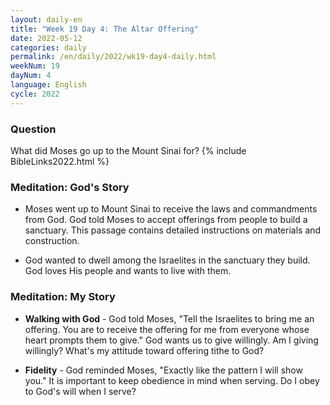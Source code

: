 ```yaml
---
layout: daily-en
title: "Week 19 Day 4: The Altar Offering"
date: 2022-05-12
categories: daily
permalink: /en/daily/2022/wk19-day4-daily.html
weekNum: 19
dayNum: 4
language: English
cycle: 2022
---
```


### Question     
What did Moses go up to the Mount Sinai for?
{% include BibleLinks2022.html %} 

### Meditation: God's Story   
+ Moses went up to Mount Sinai to receive the laws and commandments from God. God told Moses to accept offerings from people to build a sanctuary. This passage contains detailed instructions on materials and construction. 

+ God wanted to dwell among the Israelites in the sanctuary they build. God loves His people and wants to live with them. 

### Meditation: My Story   
+ **Walking with God** - God told Moses, "Tell the Israelites to bring me an offering. You are to receive the offering for me from everyone whose heart prompts them to give." God wants us to give willingly. Am I giving willingly? What's my attitude toward offering tithe to God? 

+ **Fidelity** - God reminded Moses, "Exactly like the pattern I will show you." It is important to keep obedience in mind when serving. Do I obey to God's will when I serve? 
